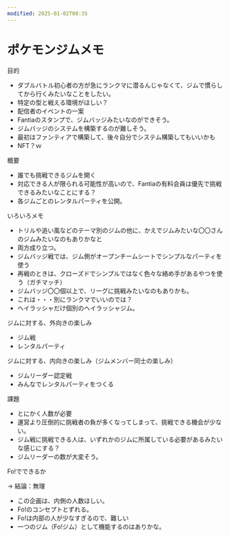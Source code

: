 ```yaml
---
modified: 2025-01-02T00:35
---
```

# ポケモンジムメモ

目的

- ダブルバトル初心者の方が急にランクマに潜るんじゃなくて、ジムで慣らしてから行くみたいなことをしたい。  
- 特定の型と戦える環境がほしい？  
- 配信者のイベントの一案  
- Fantiaのスタンプで、ジムバッジみたいなのができそう。  
- ジムバッジのシステムを構築するのが難しそう。  
- 最初はファンティアで構築して、後々自分でシステム構築してもいいかも  
- NFT？ｗ  

概要

- 誰でも挑戦できるジムを開く  
- 対応できる人が限られる可能性が高いので、Fantiaの有料会員は優先で挑戦できるみたいなことにする？  
- 各ジムごとのレンタルパーティを公開。  

いろいろメモ

- トリルや追い風などのテーマ別のジムの他に、かえでジムみたいな〇〇さんのジムみたいなのもありかなと  
- 両方成り立つ。  
- ジムバッジ戦では、ジム側がオープンチームシートでシンプルなパーティを使う  
- 再戦のときは、クローズドでシンプルではなく色々な絡め手があるやつを使う（ガチマッチ）  
- ジムバッジ〇〇個以上で、リーグに挑戦みたいなのもありかも。  
- これは・・・別にランクマでいいのでは？  
- ヘイラッシャだけ個別のヘイラッシャジム。  

ジムに対する、外向きの楽しみ

- ジム戦  
- レンタルパーティ  

ジムに対する、内向きの楽しみ（ジムメンバー同士の楽しみ）

- ジムリーダー認定戦  
- みんなでレンタルパーティをつくる  

課題

- とにかく人数が必要  
- 運営より圧倒的に挑戦者の負が多くなってしまって、挑戦できる機会が少ない。  
- ジム戦に挑戦できる人は、いずれかのジムに所属している必要があるみたいな感じにする？  
- ジムリーダーの数が大変そう。  

Fo!でできるか

→ 結論：無理

- この企画は、内側の人数ほしい。  
- Fo!のコンセプトとずれる。  
- Fo!は内部の人が少なすぎるので、難しい  
- 一つのジム（Fo!ジム）として機能するのはありかな。